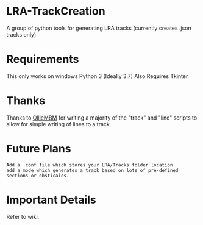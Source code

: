 # LRA-TrackCreation
A group of python tools for generating LRA tracks (currently creates .json tracks only)

# Requirements
This only works on windows
Python 3 (Ideally 3.7)
Also Requires Tkinter

# Thanks

Thanks to [OllieMBM](https://github.com/OllieMBM) for writing a majority of the "track" and "line" scripts to allow for simple writing of lines to a track.

# Future Plans
    Add a .conf file which stores your LRA/Tracks folder location.
    add a mode which generates a track based on lots of pre-defined sections or obsticales.

# Important Details
Refer to wiki.